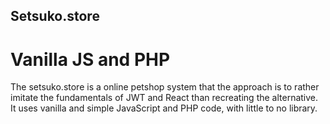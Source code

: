 ## Setsuko.store
# Vanilla JS and PHP

The setsuko.store is a online petshop system that the approach is to rather imitate the fundamentals of JWT and React than recreating the alternative.
It uses vanilla and simple JavaScript and PHP code, with little to no library.